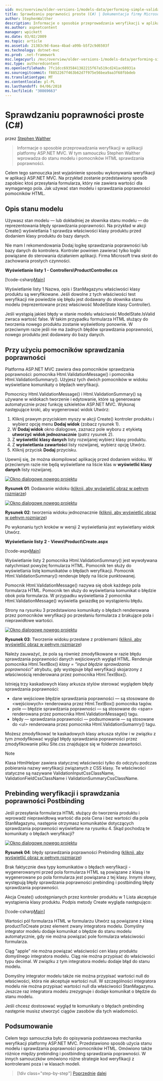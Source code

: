 ```yaml
---
uid: mvc/overview/older-versions-1/models-data/performing-simple-validation-cs
title: Sprawdzaniu poprawności proste (C#) | Dokumentacja firmy Microsoft
author: StephenWalther
description: Informacje o sposobie przeprowadzania weryfikacji w aplikacji platformy ASP.NET MVC. W tym samouczku Stephen Walther wprowadza do stanu modelu i pomocnika weryfikacji HTML...
ms.author: aspnetcontent
manager: wpickett
ms.date: 03/02/2009
ms.topic: article
ms.assetid: 21383c9d-6aea-4bad-a99b-b5f2c9d6503f
ms.technology: dotnet-mvc
ms.prod: .net-framework
msc.legacyurl: /mvc/overview/older-versions-1/models-data/performing-simple-validation-cs
msc.type: authoredcontent
ms.openlocfilehash: 7fc1dcc6935841382215f67a519cd241ac68931a
ms.sourcegitcommit: f8852267f463b62d7f975e56bea9aa3f68fbbdeb
ms.translationtype: MT
ms.contentlocale: pl-PL
ms.lasthandoff: 04/06/2018
ms.locfileid: "30869663"
---
```

<a name="performing-simple-validation-c"></a>Sprawdzaniu poprawności proste (C#)
====================
przez [Stephen Walther](https://github.com/StephenWalther)

> Informacje o sposobie przeprowadzania weryfikacji w aplikacji platformy ASP.NET MVC. W tym samouczku Stephen Walther wprowadza do stanu modelu i pomocników HTML sprawdzania poprawności.


Celem tego samouczka jest wyjaśnienie sposobu wykonywania weryfikacji w aplikacji ASP.NET MVC. Na przykład zostanie przedstawiony sposób zapobiec ktoś przesyłania formularza, który nie zawiera wartości dla wymaganego pola. Jak używać stan modelu i sprawdzania poprawności pomocników HTML.

## <a name="understanding-model-state"></a>Opis stanu modelu

Używasz stan modelu — lub dokładniej ze słownika stanu modelu — do reprezentowania błędy sprawdzania poprawności. Na przykład w akcji Create() wyświetlania 1 sprawdza właściwości klasy produktu przed dodaniem klasy produktu do bazy danych.


Nie mam I rekomendowania Dodaj logikę sprawdzania poprawności lub bazy danych do kontrolera. Kontroler powinien zawierać tylko logiki powiązane do sterowania działaniem aplikacji. Firma Microsoft trwa skrót do zachowania prostych czynności.


**Wyświetlanie listy 1 - Controllers\ProductController.cs**

[!code-csharp[Main](performing-simple-validation-cs/samples/sample1.cs)]

Wyświetlanie listy 1 Nazwa, opis i StanMagazynu właściwości klasy produktu są weryfikowane. Jeśli dowolne z tych właściwości test weryfikacji nie powiedzie się błędu jest dodawany do słownika stanu modelu (reprezentowane przez właściwość ModelState klasy Controller).

Jeśli wystąpią jakieś błędy w stanie modelu właściwość ModelState.IsValid zwraca wartość false. W takim przypadku formularza HTML służący do tworzenia nowego produktu zostanie wyświetlony ponownie. W przeciwnym razie jeśli nie ma żadnych błędów sprawdzania poprawności, nowego produktu jest dodawany do bazy danych.

## <a name="using-the-validation-helpers"></a>Przy użyciu pomocników sprawdzania poprawności

Platforma ASP.NET MVC zawiera dwa pomocników sprawdzania poprawności: pomocnika Html.ValidationMessage() i pomocnika Html.ValidationSummary(). Użyjesz tych dwóch pomocników w widoku wyświetlane komunikaty o błędach weryfikacji.

Pomocnicy Html.ValidationMessage() i Html.ValidationSummary() są używane w widokach tworzenie i edytowanie, które są generowane automatycznie przez funkcję szkieletów ASP.NET MVC. Wykonaj następujące kroki, aby wygenerować widok Utwórz:

1. Kliknij prawym przyciskiem myszy w akcji Create() kontroler produktu i wybierz opcję menu **Dodaj widok** (zobacz rysunek 1).
2. W **Dodaj widok** okno dialogowe, zaznacz pole wyboru z etykietą **utworzyć widok jednoznacznie** (patrz rysunek 2).
3. Z **wyświetlić klasy danych** listy rozwijanej wybierz klasy produktu.
4. Z **wyświetlania zawartości** listy rozwijanej, wybierz opcję Utwórz.
5. Kliknij przycisk **Dodaj** przycisku.


Upewnij się, że można skompilować aplikację przed dodaniem widoku. W przeciwnym razie nie będą wyświetlane na liście klas w **wyświetlić klasy danych** listy rozwijanej.


[![Okno dialogowe nowego projektu](performing-simple-validation-cs/_static/image1.jpg)](performing-simple-validation-cs/_static/image1.png)

**Rysunek 01**: Dodawanie widoku ([kliknij, aby wyświetlić obraz w pełnym rozmiarze](performing-simple-validation-cs/_static/image2.png))


[![Okno dialogowe nowego projektu](performing-simple-validation-cs/_static/image2.jpg)](performing-simple-validation-cs/_static/image3.png)

**Rysunek 02**: tworzenia widoku jednoznacznie ([kliknij, aby wyświetlić obraz w pełnym rozmiarze](performing-simple-validation-cs/_static/image4.png))


Po wykonaniu tych kroków w wersji 2 wyświetlania jest wyświetlany widok Utwórz.

**Wyświetlanie listy 2 - Views\Product\Create.aspx**

[!code-aspx[Main](performing-simple-validation-cs/samples/sample2.aspx)]

Wyświetlanie listy 2 pomocnika Html.ValidationSummary() jest wywoływana natychmiast powyżej formularza HTML. Pomocnik ten służy do wyświetlania listę komunikatów o błędach weryfikacji. Pomocnik Html.ValidationSummary() renderuje błędy na liście punktowanej.

Pomocnik Html.ValidationMessage() nazywa się obok każdego pola formularza HTML. Pomocnik ten służy do wyświetlania komunikat o błędzie obok pola formularza. W przypadku wyświetlania 2 pomocnika Html.ValidationMessage() wyświetla gwiazdkę po wystąpieniu błędu.

Strony na rysunku 3 przedstawiono komunikaty o błędach renderowana przez pomocników weryfikacji po przesłaniu formularza z brakujące pola i nieprawidłowe wartości.


[![Okno dialogowe nowego projektu](performing-simple-validation-cs/_static/image3.jpg)](performing-simple-validation-cs/_static/image5.png)

**Rysunek 03**: Tworzenie widoku przesłane z problemami ([kliknij, aby wyświetlić obraz w pełnym rozmiarze](performing-simple-validation-cs/_static/image6.png))


Należy zauważyć, że pola są również zmodyfikowane w razie błędu sprawdzania poprawności danych wejściowych wygląd HTML. Renderuje pomocnika Html.TextBox() *klasy = "input błędzie sprawdzania poprawności"* atrybutu, gdy występuje błąd weryfikacji skojarzony z właściwością renderowana przez pomocnika Html.TextBox().

Istnieją trzy kaskadowych klasy arkusza stylów sterować wyglądem błędy sprawdzania poprawności:

- dane wejściowe błędzie sprawdzania poprawności — są stosowane do &lt;wejściowych&gt; renderowana przez Html.TextBox() pomocnika tagów.
- pole — błędzie sprawdzania poprawności — są stosowane do &lt;span&gt; renderowana przez pomocnika Html.ValidationMessage() tagu.
- błędy — sprawdzania poprawności — podsumowanie — są stosowane do &lt;ul&gt; renderowana przez pomocnika Html.ValidationSumamry() tagu.

Możesz zmodyfikować te kaskadowych klasy arkusza stylów i w związku z tym zmodyfikować wygląd błędy sprawdzania poprawności przez zmodyfikowanie pliku Site.css znajdujące się w folderze zawartości.

> [!NOTE] 
> 
> Klasa HtmlHelper zawiera statycznej właściwości tylko do odczytu podczas pobierania nazwy weryfikacji związanych z CSS klasy. Te właściwości statyczne są nazywane ValidationInputCssClassName, ValidationFieldCssClassName i ValidationSummaryCssClassName.


## <a name="prebinding-validation-and-postbinding-validation"></a>Prebinding weryfikacji i sprawdzania poprawności Postbinding

Jeśli przesyłania formularza HTML służący do tworzenia produktu i wprowadź nieprawidłową wartość dla pola Cena i bez wartości dla pola StanMagazynu, następnie otrzymasz komunikatów dotyczących sprawdzania poprawności wyświetlane na rysunku 4. Skąd pochodzą te komunikaty o błędach weryfikacji?


[![Okno dialogowe nowego projektu](performing-simple-validation-cs/_static/image4.jpg)](performing-simple-validation-cs/_static/image7.png)

**Rysunek 04**: błędy sprawdzania poprawności Prebinding ([kliknij, aby wyświetlić obraz w pełnym rozmiarze](performing-simple-validation-cs/_static/image8.png))


Brak faktycznie dwa typy komunikatów o błędach weryfikacji - wygenerowanymi przed pola formularza HTML są powiązane z klasą i te wygenerowane po pola formularza jest powiązana z tej klasy. Innymi słowy, występują błędy sprawdzania poprawności prebinding i postbinding błędy sprawdzania poprawności.

Akcja Create() udostępnianych przez kontroler produktu w 1 Lista akceptuje wystąpienia klasy produktu. Podpis metody Create wygląda następująco:

[!code-csharp[Main](performing-simple-validation-cs/samples/sample3.cs)]

Wartości pól formularza HTML w formularzu Utwórz są powiązane z klasą productToCreate przez element zwany integratora modelu. Domyślny integrator modelu dodaje komunikat o błędzie do stanu modelu automatycznie, gdy nie można powiązać pole formularza właściwości formularza.

Ciąg "apple" nie można powiązać właściwości cen klasy produktu domyślnego integratora modelu. Ciąg nie można przypisać do właściwości typu decimal. W związku z tym integratora modelu dodaje błąd do stanu modelu.

Domyślny integrator modelu także nie można przypisać wartości null do właściwości, która nie akceptuje wartości null. W szczególności integratora modelu nie można przypisać wartości null dla właściwości StanMagazynu. Jeszcze raz integratora modelu zrezygnuje i dodaje komunikat o błędzie do stanu modelu.

Jeśli chcesz dostosować wygląd te komunikaty o błędach prebinding następnie musisz utworzyć ciągów zasobów dla tych wiadomości.

## <a name="summary"></a>Podsumowanie

Celem tego samouczka było do opisywania podstawowa mechanika weryfikacji platformy ASP.NET MVC. Przedstawiono sposób użycia stanu modelu i sprawdzania poprawności pomocników HTML. Omówiono także różnice między prebinding i postbinding sprawdzania poprawności. W innych samouczków omówiono różne strategie kod weryfikacji z kontrolerami poza i w klasach modeli.

> [!div class="step-by-step"]
> [Poprzednie](displaying-a-table-of-database-data-cs.md)
> [dalej](validating-with-the-idataerrorinfo-interface-cs.md)
